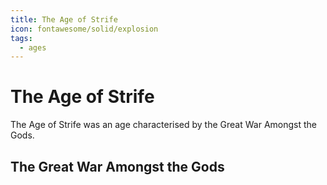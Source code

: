 ```yaml
---
title: The Age of Strife
icon: fontawesome/solid/explosion
tags:
  - ages
---
```


# The Age of Strife

The Age of Strife was an age characterised by the Great War Amongst the Gods.

## The Great War Amongst the Gods


